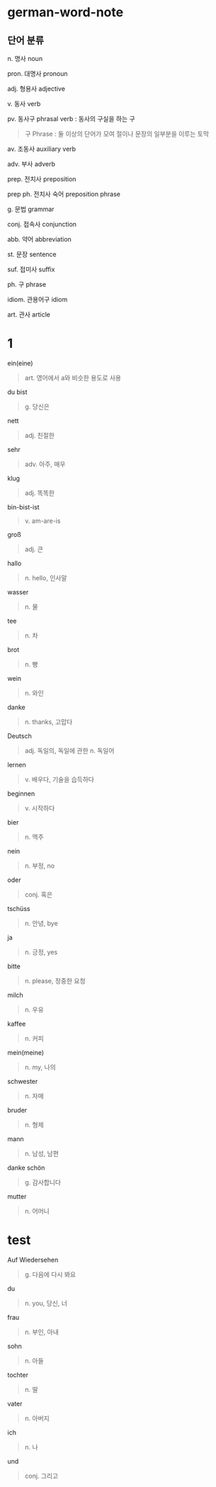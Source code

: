 # german-word-note
## 단어 분류
n. 명사 noun   

pron. 대명사 pronoun

adj. 형용사 adjective   

v. 동사 verb   

pv. 동사구 phrasal verb : 동사의 구실을 하는 구
> 구 Phrase : 둘 이상의 단어가 모여 절이나 문장의 일부분을 이루는 토막

av. 조동사 auxiliary verb

adv. 부사 adverb   

prep. 전치사 preposition

prep ph. 전치사 숙어 preposition phrase

g. 문법 grammar   

conj. 접속사 conjunction

abb. 약어 abbreviation

st. 문장 sentence

suf. 접미사 suffix

ph. 구 phrase

idiom. 관용어구 idiom

art. 관사 article

# 1
ein(eine)
> art. 영어에서 a와 비슷한 용도로 사용

du bist
> g. 당신은

nett
> adj. 친절한

sehr
> adv. 아주, 매우

klug
> adj. 똑똑한

bin-bist-ist
> v. am-are-is

groß
> adj. 큰

hallo
> n. hello, 인사말

wasser
> n. 물

tee
> n. 차

brot
> n. 빵

wein
> n. 와인

danke
> n. thanks, 고맙다

Deutsch
> adj. 독일의, 독일에 관한
> n. 독일어

lernen
> v. 배우다, 기술을 습득하다

beginnen
> v. 시작하다

bier
> n. 맥주

nein
> n. 부정, no

oder
> conj. 혹은

tschüss
> n. 안녕, bye

ja
> n. 긍정, yes

bitte
> n. please, 정중한 요청

milch
> n. 우유

kaffee
> n. 커피

mein(meine)
> n. my, 나의

schwester
> n. 자매

bruder
> n. 형제

mann
> n. 남성, 남편

danke schön
> g. 감사합니다

mutter
> n. 어머니
# test
Auf Wiedersehen
> g. 다음에 다시 봐요

du
> n. you, 당신, 너

frau
> n. 부인, 아내

sohn
> n. 아들

tochter
> n. 딸

vater
> n. 아버지

ich
> n. 나

und
> conj. 그리고

